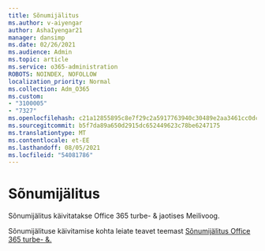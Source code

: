 ```yaml
---
title: Sõnumijälitus
ms.author: v-aiyengar
author: AshaIyengar21
manager: dansimp
ms.date: 02/26/2021
ms.audience: Admin
ms.topic: article
ms.service: o365-administration
ROBOTS: NOINDEX, NOFOLLOW
localization_priority: Normal
ms.collection: Adm_O365
ms.custom:
- "3100005"
- "7327"
ms.openlocfilehash: c21a12855895c8e7f29c2a5917763940c30489e2aa3461cc0dc99799b86c9a34
ms.sourcegitcommit: b5f7da89a650d2915dc652449623c78be6247175
ms.translationtype: MT
ms.contentlocale: et-EE
ms.lasthandoff: 08/05/2021
ms.locfileid: "54081786"
---
```

# <a name="run-a-message-trace"></a>Sõnumijälitus

Sõnumijälitus käivitatakse Office 365 turbe- & jaotises Meilivoog.

Sõnumijälituse käivitamise kohta leiate teavet teemast [Sõnumijälitus Office 365 turbe- &.](https://go.microsoft.com/fwlink/?linkid=2103855)
